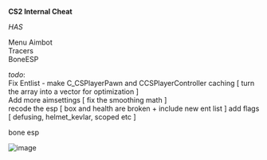 __**CS2 Internal Cheat**__


*HAS*    
  
Menu
Aimbot  
Tracers  
BoneESP

       
*todo*:  
Fix Entlist - make C_CSPlayerPawn and CCSPlayerController caching [  turn the array into a vector for optimization  ]  
Add more aimsettings [  fix the smoothing math  ]    
recode the esp [  box and health are broken + include new ent list  ]
add flags [  defusing, helmet_kevlar, scoped etc  ]  





bone esp  

![image](https://github.com/user-attachments/assets/bb45bd02-2275-48e4-af6c-a5d11357e241)

